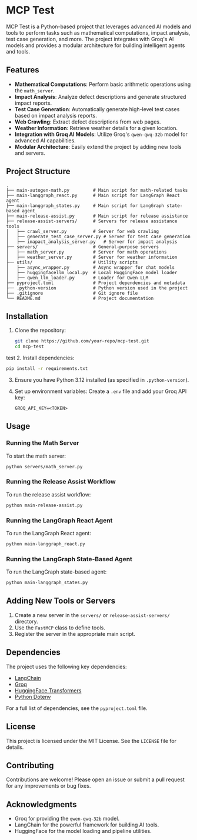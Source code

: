 # MCP Test

MCP Test is a Python-based project that leverages advanced AI models and tools to perform tasks such as mathematical computations, impact analysis, test case generation, and more. The project integrates with Groq's AI models and provides a modular architecture for building intelligent agents and tools.

## Features

- **Mathematical Computations**: Perform basic arithmetic operations using the `math_server`.
- **Impact Analysis**: Analyze defect descriptions and generate structured impact reports.
- **Test Case Generation**: Automatically generate high-level test cases based on impact analysis reports.
- **Web Crawling**: Extract defect descriptions from web pages.
- **Weather Information**: Retrieve weather details for a given location.
- **Integration with Groq AI Models**: Utilize Groq's `qwen-qwq-32b` model for advanced AI capabilities.
- **Modular Architecture**: Easily extend the project by adding new tools and servers.

## Project Structure

```
.
├── main-autogen-math.py         # Main script for math-related tasks
├── main-langgraph_react.py      # Main script for LangGraph React agent
├── main-langgraph_states.py     # Main script for LangGraph state-based agent
├── main-release-assist.py       # Main script for release assistance
├── release-assist-servers/      # Servers for release assistance tools
│   ├── crawl_server.py          # Server for web crawling
│   ├── generate_test_case_server.py # Server for test case generation
│   ├── imapact_analysis_server.py   # Server for impact analysis
├── servers/                     # General-purpose servers
│   ├── math_server.py           # Server for math operations
│   ├── weather_server.py        # Server for weather information
├── utils/                       # Utility scripts
│   ├── async_wrapper.py         # Async wrapper for chat models
│   ├── huggingfacellm_local.py  # Local HuggingFace model loader
│   ├── qwen_llm_loader.py       # Loader for Qwen LLM
├── pyproject.toml               # Project dependencies and metadata
├── .python-version              # Python version used in the project
├── .gitignore                   # Git ignore file
└── README.md                    # Project documentation
```

## Installation

1. Clone the repository:
   ```sh
   git clone https://github.com/your-repo/mcp-test.git
   cd mcp-test
   ```
test
2. Install dependencies:
   ```sh
   pip install -r requirements.txt
   ```

3. Ensure you have Python 3.12 installed (as specified in `.python-version`).

4. Set up environment variables:
   Create a `.env` file and add your Groq API key:
   ```
   GROQ_API_KEY=<TOKEN>
   ```

## Usage

### Running the Math Server
To start the math server:
```sh
python servers/math_server.py
```

### Running the Release Assist Workflow
To run the release assist workflow:
```sh
python main-release-assist.py
```

### Running the LangGraph React Agent
To run the LangGraph React agent:
```sh
python main-langgraph_react.py
```

### Running the LangGraph State-Based Agent
To run the LangGraph state-based agent:
```sh
python main-langgraph_states.py
```

## Adding New Tools or Servers

1. Create a new server in the `servers/` or `release-assist-servers/` directory.
2. Use the `FastMCP` class to define tools.
3. Register the server in the appropriate main script.

## Dependencies

The project uses the following key dependencies:
- [LangChain](https://github.com/hwchase17/langchain)
- [Groq](https://groq.com/)
- [HuggingFace Transformers](https://huggingface.co/transformers/)
- [Python Dotenv](https://pypi.org/project/python-dotenv/)

For a full list of dependencies, see the `pyproject.toml` file.

## License

This project is licensed under the MIT License. See the `LICENSE` file for details.

## Contributing

Contributions are welcome! Please open an issue or submit a pull request for any improvements or bug fixes.

## Acknowledgments

- Groq for providing the `qwen-qwq-32b` model.
- LangChain for the powerful framework for building AI tools.
- HuggingFace for the model loading and pipeline utilities.



